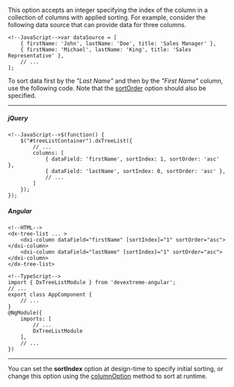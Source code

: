 This option accepts an integer specifying the index of the column in a collection of columns with applied sorting. For example, consider the following data source that can provide data for three columns.

    <!--JavaScript-->var dataSource = [
        { firstName: 'John', lastName: 'Doe', title: 'Sales Manager' },
        { firstName: 'Michael', lastName: 'King', title: 'Sales Representative' },
        // ...
    ];

To sort data first by the *"Last Name"* and then by the *"First Name"* column, use the following code. Note that the [sortOrder](/api-reference/10%20UI%20Widgets/GridBase/1%20Configuration/columns/sortOrder.md '{basewidgetpath}/Configuration/columns/#sortOrder') option should also be specified.
    
---
##### jQuery

    <!--JavaScript-->$(function() {
        $("#treeListContainer").dxTreeList({
            // ...
            columns: [
                { dataField: 'firstName', sortIndex: 1, sortOrder: 'asc' },
                { dataField: 'lastName', sortIndex: 0, sortOrder: 'asc' },
                // ...
            ]
        });
    });

##### Angular
    
    <!--HTML-->
    <dx-tree-list ... >
        <dxi-column dataField="firstName" [sortIndex]="1" sortOrder="asc"></dxi-column>
        <dxi-column dataField="lastName" [sortIndex]="1" sortOrder="asc"></dxi-column>
    </dx-tree-list>

    <!--TypeScript-->
    import { DxTreeListModule } from 'devextreme-angular';
    // ...
    export class AppComponent {
        // ...
    }
    @NgModule({
        imports: [
            // ...
            DxTreeListModule
        ],
        // ...
    })
    
---

You can set the **sortIndex** option at design-time to specify initial sorting, or change this option using the [columnOption]({basewidgetname}/Methods/#columnOptionid_optionName_optionValue) method to sort at runtime.